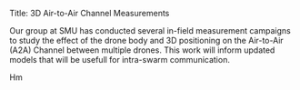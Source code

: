 Title: 3D Air-to-Air Channel Measurements

Our group at SMU has conducted several in-field measurement campaigns to study the effect of the drone body and 3D positioning on the Air-to-Air (A2A) Channel between multiple drones.
This work will inform updated models that will be usefull for intra-swarm communication.

Hm